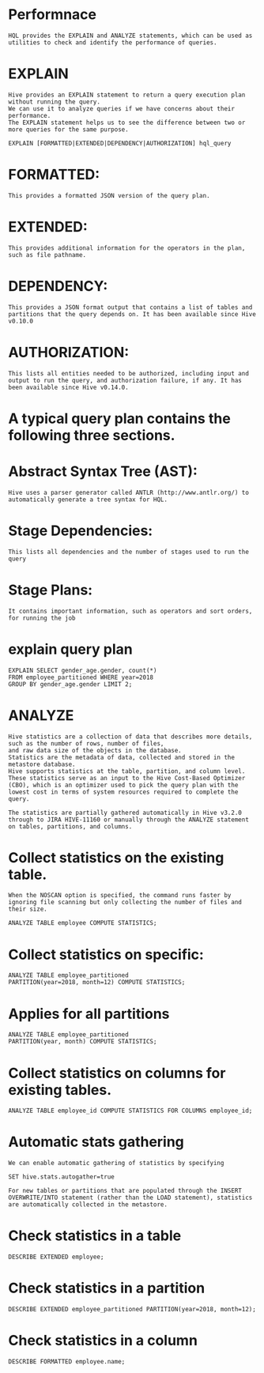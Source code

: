 #   Performnace
    HQL provides the EXPLAIN and ANALYZE statements, which can be used as utilities to check and identify the performance of queries. 


#   EXPLAIN

    Hive provides an EXPLAIN statement to return a query execution plan without running the query.
    We can use it to analyze queries if we have concerns about their performance.
    The EXPLAIN statement helps us to see the difference between two or more queries for the same purpose.

    EXPLAIN [FORMATTED|EXTENDED|DEPENDENCY|AUTHORIZATION] hql_query

#   FORMATTED: 
    This provides a formatted JSON version of the query plan.

#   EXTENDED: 
    This provides additional information for the operators in the plan, such as file pathname.

#   DEPENDENCY: 
    This provides a JSON format output that contains a list of tables and partitions that the query depends on. It has been available since Hive v0.10.0

#   AUTHORIZATION: 
    This lists all entities needed to be authorized, including input and output to run the query, and authorization failure, if any. It has been available since Hive v0.14.0.


#   A typical query plan contains the following three sections.

#   Abstract Syntax Tree (AST):
    
    Hive uses a parser generator called ANTLR (http://www.antlr.org/) to automatically generate a tree syntax for HQL.
    
#   Stage Dependencies: 
    
    This lists all dependencies and the number of stages used to run the query

#   Stage Plans: 
    
    It contains important information, such as operators and sort orders, for running the job


#   explain query plan

    EXPLAIN SELECT gender_age.gender, count(*)
    FROM employee_partitioned WHERE year=2018
    GROUP BY gender_age.gender LIMIT 2;


#   ANALYZE

    Hive statistics are a collection of data that describes more details, such as the number of rows, number of files, 
    and raw data size of the objects in the database.
    Statistics are the metadata of data, collected and stored in the metastore database.
    Hive supports statistics at the table, partition, and column level. These statistics serve as an input to the Hive Cost-Based Optimizer (CBO), which is an optimizer used to pick the query plan with the lowest cost in terms of system resources required to complete the query.

    The statistics are partially gathered automatically in Hive v3.2.0 through to JIRA HIVE-11160 or manually through the ANALYZE statement on tables, partitions, and columns.

#   Collect statistics on the existing table.
    
    When the NOSCAN option is specified, the command runs faster by ignoring file scanning but only collecting the number of files and their size.

    ANALYZE TABLE employee COMPUTE STATISTICS;

#   Collect statistics on specific:

    ANALYZE TABLE employee_partitioned
    PARTITION(year=2018, month=12) COMPUTE STATISTICS;

#   Applies for all partitions
    ANALYZE TABLE employee_partitioned
    PARTITION(year, month) COMPUTE STATISTICS;

#   Collect statistics on columns for existing tables.
    
    ANALYZE TABLE employee_id COMPUTE STATISTICS FOR COLUMNS employee_id;

#   Automatic stats gathering
    We can enable automatic gathering of statistics by specifying 
    
    SET hive.stats.autogather=true
    
    For new tables or partitions that are populated through the INSERT OVERWRITE/INTO statement (rather than the LOAD statement), statistics are automatically collected in the metastore.

#   Check statistics in a table
    DESCRIBE EXTENDED employee;

#   Check statistics in a partition
    DESCRIBE EXTENDED employee_partitioned PARTITION(year=2018, month=12);

#   Check statistics in a column
    DESCRIBE FORMATTED employee.name;

    




